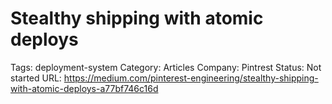 # Stealthy shipping with atomic deploys

Tags: deployment-system
Category: Articles
Company: Pintrest
Status: Not started
URL: https://medium.com/pinterest-engineering/stealthy-shipping-with-atomic-deploys-a77bf746c16d